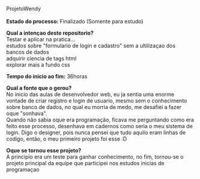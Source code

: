 
ProjetoWendy<br>
<br>
<strong>Estado do processo:</strong> Finalizado (Somente para estudo)

<strong>Qual a intençao deste repositorio?</strong><br>
Testar e aplicar na pratica...<br>
estudos sobre "formulario de login e cadastro" sem a ultilizaçao dos bancos de dados<br>
adquirir ciencia de tags html<br>
explorar mais a fundo css

<strong>Tempo do inicio ao fim:</strong> 36horas

<strong>Qual a fonte que o gerou?</strong><br>
No inicio das aulas de desenvolvedor web, eu ja sentia uma enorme vontade de criar registro e login de usuario, 
mesmo sem o conhecimento sobre banco de dados, no qual eu morria de medo, me desafiei a fazer oque "sonhava".<br>Quando 
não sabia oque era programação, ficava me perguntando como era feito esse processo, desenhava em cadernos como seria o meu 
sistema de login. Digo o designer, pois nunca pensei que tudo aquilo eram linhas de codigo, então, o meu primeiro projeto foi esse :D

<strong>Oque se tornou esse projeto?</strong><br>
A principio era um teste para ganhar conhecimento, no fim, tornou-se o projeto principal da equipe que participei nos estudos inicias de programaçao



